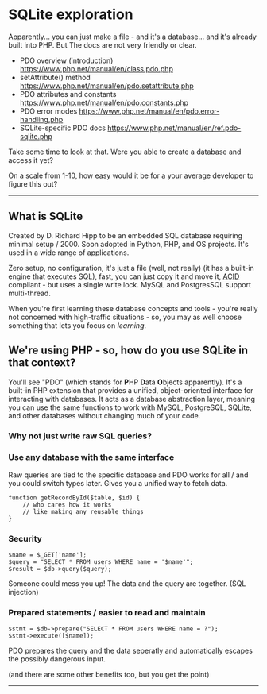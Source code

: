 
# SQLite exploration

Apparently... you can just make a file - and it's a database... and it's already built into PHP. But The docs are not very friendly or clear.

* PDO overview (introduction) https://www.php.net/manual/en/class.pdo.php
* setAttribute() method https://www.php.net/manual/en/pdo.setattribute.php
* PDO attributes and constants https://www.php.net/manual/en/pdo.constants.php
* PDO error modes https://www.php.net/manual/en/pdo.error-handling.php
* SQLite-specific PDO docs https://www.php.net/manual/en/ref.pdo-sqlite.php

Take some time to look at that. Were you able to create a database and access it yet?

On a scale from 1-10, how easy would it be for a your average developer to figure this out?

---

## What is SQLite

Created by D. Richard Hipp to be an embedded SQL database requiring minimal setup / 2000. Soon adopted in Python, PHP, and OS projects. It's used in a wide range of applications.

Zero setup, no configuration, it's just a file (well, not really) (it has a built-in engine that executes SQL), fast, you can just copy it and move it, [ACID](https://en.wikipedia.org/wiki/ACID) compliant - but uses a single write lock. MySQL and PostgresSQL support multi-thread.

When you're first learning these database concepts and tools - you're really not concerned with high-traffic situations - so, you may as well choose something that lets you focus on _learning_.

## We're using PHP - so, how do you use SQLite in that context?

You'll see "PDO" (which stands for **P**HP **D**ata **O**bjects apparently). It's a built-in PHP extension that provides a unified, object-oriented interface for interacting with databases. It acts as a database abstraction layer, meaning you can use the same functions to work with MySQL, PostgreSQL, SQLite, and other databases without changing much of your code.

### Why not just write raw SQL queries?

### Use any database with the same interface

Raw queries are tied to the specific database and PDO works for all / and you could switch types later. Gives you a unified way to fetch data.

```
function getRecordById($table, $id) {
	// who cares how it works
	// like making any reusable things
}
```

### Security

```
$name = $_GET['name']; 
$query = "SELECT * FROM users WHERE name = '$name'";
$result = $db->query($query);
```
Someone could mess you up! The data and the query are together. (SQL injection)

### Prepared statements / easier to read and maintain

```
$stmt = $db->prepare("SELECT * FROM users WHERE name = ?");
$stmt->execute([$name]);
```

PDO prepares the query and the data seperatly and automatically escapes the possibly dangerous input.

(and there are some other benefits too, but you get the point)

---
